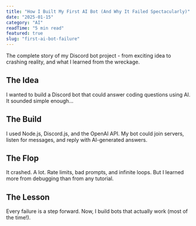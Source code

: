 ```yaml
---
title: "How I Built My First AI Bot (And Why It Failed Spectacularly)"
date: "2025-01-15"
category: "AI"
readTime: "5 min read"
featured: true
slug: "first-ai-bot-failure"
---
```


The complete story of my Discord bot project - from exciting idea to crashing reality, and what I learned from the wreckage.

## The Idea

I wanted to build a Discord bot that could answer coding questions using AI. It sounded simple enough...

## The Build

I used Node.js, Discord.js, and the OpenAI API. My bot could join servers, listen for messages, and reply with AI-generated answers.

## The Flop

It crashed. A lot. Rate limits, bad prompts, and infinite loops. But I learned more from debugging than from any tutorial.

## The Lesson

Every failure is a step forward. Now, I build bots that actually work (most of the time!). 